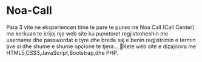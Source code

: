 # Noa-Call

Para 3 vite ne eksperiencen time te pare te punes ne Noa Call (Call Center) me kerkuan te krijoj nje web site ku punetoret regjistroheshin me username dhe passwordat e tyre dhe breda saj e benin regjistrimin e terminave si dhe shume e shume opcione te tjera... Kete web site e dizajnova me HTML5,CSS3,JavaScript,Bootstrap,dhe PHP.
